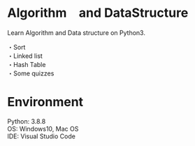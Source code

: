 # Algorithm　and DataStructure
Learn Algorithm and Data structure on Python3.

・Sort  
・Linked list  
・Hash Table  
・Some quizzes  

# Environment
Python: 3.8.8  
OS: Windows10, Mac OS  
IDE: Visual Studio Code  
